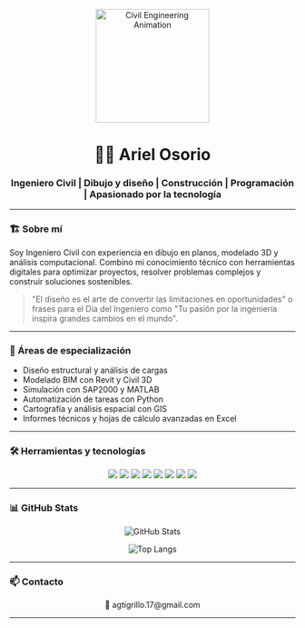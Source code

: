 <p align="center">
  <img src="https://media2.giphy.com/media/v1.Y2lkPTc5MGI3NjExYms3ZHBzcnR3enpnazgwdHViNjlwbzQybGtpczEzdG10aWQ5OWVheSZlcD12MV9pbnRlcm5hbF9naWZfYnlfaWQmY3Q9Zw/UNSweHvLOmASxmAb92/giphy.gif" width="200" alt="Civil Engineering Animation" />
</p>

<h1 align="center">👷‍♂️ Ariel Osorio</h1>
<h3 align="center">Ingeniero Civil | Dibujo y diseño | Construcción | Programación | Apasionado por la tecnología</h3>

---

### 🏗️ Sobre mí

Soy Ingeniero Civil con experiencia en dibujo en planos, modelado 3D y análisis computacional. Combino mi conocimiento técnico con herramientas digitales para optimizar proyectos, resolver problemas complejos y construir soluciones sostenibles.

>  "El diseño es el arte de convertir las limitaciones en oportunidades" o frases para el Día del Ingeniero como "Tu pasión por la ingeniería inspira grandes cambios en el mundo". 

---

### 💼 Áreas de especialización

- Diseño estructural y análisis de cargas
- Modelado BIM con Revit y Civil 3D
- Simulación con SAP2000 y MATLAB
- Automatización de tareas con Python
- Cartografía y análisis espacial con GIS
- Informes técnicos y hojas de cálculo avanzadas en Excel

---

### 🛠️ Herramientas y tecnologías

<p align="center">
  <img src="https://img.shields.io/badge/-AutoCAD-0C2D48?style=for-the-badge&logo=autodesk&logoColor=white" />
  <img src="https://img.shields.io/badge/-Revit-007ACC?style=for-the-badge&logo=autodesk&logoColor=white" />
  <img src="https://img.shields.io/badge/-SAP2000-A0522D?style=for-the-badge" />
  <img src="https://img.shields.io/badge/-Excel-217346?style=for-the-badge&logo=microsoft-excel&logoColor=white" />
  <img src="https://img.shields.io/badge/-Python-3776AB?style=for-the-badge&logo=python&logoColor=white" />
  <img src="https://img.shields.io/badge/-MATLAB-ff6600?style=for-the-badge" />
  <img src="https://img.shields.io/badge/-GIS-4CAF50?style=for-the-badge" />
  <img src="https://img.shields.io/badge/-Civil_3D-005F6A?style=for-the-badge&logo=autodesk&logoColor=white" />
</p>

---

### 📊 GitHub Stats

<p align="center">
  <img src="https://github-readme-stats.vercel.app/api?username=ariel656&show_icons=true&theme=tokyonight" alt="GitHub Stats" />
</p>

<p align="center">
  <img src="https://github-readme-stats.vercel.app/api/top-langs/?username=ariel656&layout=compact&theme=tokyonight" alt="Top Langs" />
</p>

---

### 📫 Contacto

<p align="center">
  📧 agtigrillo.17@gmail.com
</p>

---


